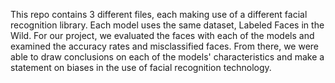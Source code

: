 This repo contains 3 different files, each making use of a different facial recognition library. Each model uses the same dataset, Labeled Faces in the Wild. For our project, we evaluated the faces with each of the models and examined the accuracy rates and misclassified faces. From there, we were able to draw conclusions on each of the models' characteristics and make a statement on biases in the use of facial recognition technology. 
